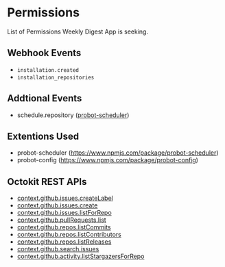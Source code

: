 # Permissions

List of Permissions Weekly Digest App is seeking.

## Webhook Events

- `installation.created`
- `installation_repositories`

## Addtional Events

- schedule.repository ([probot-scheduler](https://www.npmjs.com/package/probot-scheduler))

## Extentions Used

- probot-scheduler (<https://www.npmjs.com/package/probot-scheduler>)
- probot-config (<https://www.npmjs.com/package/probot-config>)

## Octokit REST APIs

- [context.github.issues.createLabel](https://octokit.github.io/rest.js#issues-create-label)
- [context.github.issues.create](https://octokit.github.io/rest.js/#issues-create)
- [context.github.issues.listForRepo](https://octokit.github.io/rest.js/#issues-list-for-repo)
- [context.github.pullRequests.list](https://octokit.github.io/rest.js/#pulls-list)
- [context.github.repos.listCommits](https://octokit.github.io/rest.js/#repos-list-commits)
- [context.github.repos.listContributors](https://octokit.github.io/rest.js/#repos-list-contributors)
- [context.github.repos.listReleases](https://octokit.github.io/rest.js/#repos-list-releases)
- [context.github.search.issues](https://octokit.github.io/rest.js/#search-issues-and-pull-requests)
- [context.github.activity.listStargazersForRepo](https://octokit.github.io/rest.js/#activity-list-stargazers-for-repo)
